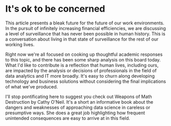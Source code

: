 # It's ok to be concerned

This article presents a bleak future for the future of our work environments. In the pursuit of infinitely increasing financial efficiencies, we are discussing a level of surveillance that has never been possible in human history. This is a conversation about living in that state of surveillance for the rest of our working lives.

Right now we're all focused on cooking up thoughtful academic responses to this topic, and there has been some sharp analysis on this board today. What I'd like to contribute is a reflection that human lives, including ours, are impacted by the analysis or decisions of professionals in the field of data analytics and IT more broadly. It's easy to churn along developing technology and business solutions without considering the final implications of what we've produced. 

I'll stop pontificating here to suggest you check out Weapons of Math Destruction by Cathy O'Neil. It's a short an informative book about the dangers and weaknesses of approaching data science in careless or presumptive ways. She does a great job highlighting how frequent unintended consequences are easy to arrive at in this field.

